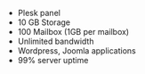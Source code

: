 - Plesk panel
- 10 GB Storage
- 100 Mailbox (1GB per mailbox)
- Unlimited bandwidth
- Wordpress, Joomla applications
- 99% server uptime